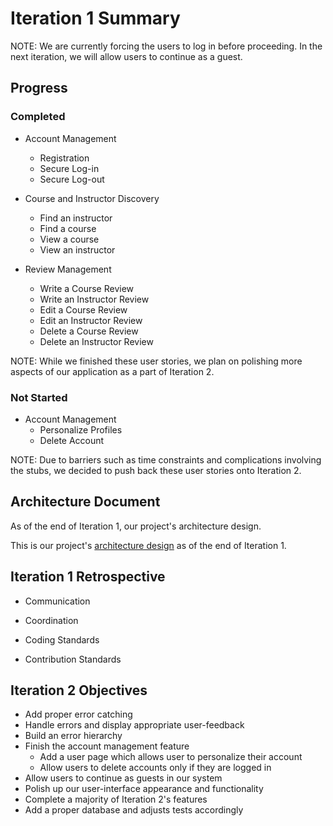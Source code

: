 # Iteration 1 Summary

NOTE: We are currently forcing the users to log in before proceeding. In the next iteration, we will allow users to continue as a guest.

## **Progress**

### Completed 

* Account Management 
  * Registration
  * Secure Log-in
  * Secure Log-out
  
* Course and Instructor Discovery
  * Find an instructor 
  * Find a course
  * View a course
  * View an instructor

* Review Management
  * Write a Course Review
  * Write an Instructor Review
  * Edit a Course Review
  * Edit an Instructor Review
  * Delete a Course Review
  * Delete an Instructor Review

NOTE: While we finished these user stories, we plan on polishing more aspects of our application as a part of Iteration 2.

### Not Started

* Account Management
  * Personalize Profiles
  * Delete Account
    
NOTE: Due to barriers such as time constraints and complications involving the stubs, we decided to push back these user stories onto Iteration 2. 

## **Architecture Document** 

As of the end of Iteration 1, our project's architecture design.

This is our project's [architecture design](https://code.cs.umanitoba.ca/comp3350-winter2024/KeyValuePairs-a02-8/-/blob/main/docs/Architecture.md?ref_type=heads) as of the end of Iteration 1.

## **Iteration 1 Retrospective** 

* Communication 

* Coordination 

* Coding Standards

* Contribution Standards

## **Iteration 2 Objectives** 

* Add proper error catching
* Handle errors and display appropriate user-feedback
* Build an error hierarchy
* Finish the account management feature 
  * Add a user page which allows user to personalize their account
  * Allow users to delete accounts only if they are logged in
* Allow users to continue as guests in our system 
* Polish up our user-interface appearance and functionality 
* Complete a majority of Iteration 2's features 
* Add a proper database and adjusts tests accordingly





